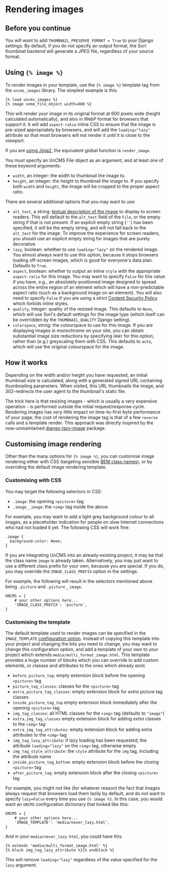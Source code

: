 # Rendering images

## Before you continue

You will want to add `THUMBNAIL_PRESERVE_FORMAT = True` to your Django settings.
By default, if you do not specify an output format, the Sorl thumbnail backend will generate a JPEG file,
regardless of your source format.

## Using `{% image %}`

To render images in your template, use the `{% image %}` template tag from the `uncms_images` library.
The simplest example is this:

```
{% load uncms_images %}
{% image some_file_object width=600 %}
```
This will render your image in its original format at 600 pixels wide (height calculated automatically),
and also in WebP format for browsers that support it.
It will add `aspect-ratio` inline CSS to ensure that the image is pre-sized appropriately by browsers,
and will add the `loading="lazy"` attribute so that most browsers will not render it until it is close to the viewport.

If you are [using Jinja2](using-jinja2.md), the equivalent global function is `render_image`.

You must specify an UnCMS File object as an argument, and at least one of these keyword arguments:

* `width`, an integer:
the width to thumbnail the image to.
* `height`, an integer:
the height to thumbnail the image to.
If you specify both `width` and `height`, the image will be cropped to the proper aspect ratio.

There are several additional options that you may want to use:

* `alt_text`, a string:
[textual description of the image](https://www.deque.com/blog/great-alt-text-introduction/) to display to screen readers.
This will default to the `alt_text` field of the `File`, or the empty string if that is not present.
If an explicit empty string (`''`) has been specified, it will be the empty string, and will not fall back to the `alt_text` for the image.
To improve the experience for screen readers, you should use an explicit empty string for images that are purely decorative.
* `lazy`, boolean:
whether to use `loading="lazy"` on the rendered image.
You almost always want to use this option,
because it stops browsers loading off-screen images,
which is good for everyone's data plan.
Defaults to `True`.
* `aspect`, boolean:
whether to output an inline `style` with the appropriate `aspect-ratio` for this image.
You may want to specify `False` for this value if you have, e.g., an absolutely-positioned image designed to spread across the entire region of an element which will have a non-predictable aspect ratio
(such as a background image on an element).
You will also need to specify `False` if you are using a strict [Content Security Policy](https://developer.mozilla.org/en-US/docs/Web/HTTP/CSP) which forbids inline styles.
* `quality`, integer:
quality of the resized image.
This defaults to `None`, which will use Sorl's default settings for the image type
(which itself can be overridden by the `THUMBNAIL_QUALITY` Django setting).
* `colorspace`, string:
the colourspace to use for this image.
If you are displaying images in monochrome on your site,
you can obtain substantial image size reductions by specifying `GRAY` for this option,
rather than (e.g.) greyscaling them with CSS.
This defaults to `auto`, which will use the original colourspace for the image.

## How it works

Depending on the width and/or height you have requested,
an initial thumbnail size is calculated, along with a generated signed URL containing thumbnailing parameters.
When visited, this URL thumbnails the image, and 302-redirects the user agent to the thumbnail's static file.

The trick here is that resizing images - which is usually a very expensive operation - is performed outside the initial request/response cycle.
Rendering images has _very little_ impact on time-to-first-byte performance of your page;
the cost of rendering the image tag is that of a few `reverse` calls and a template render.
This approach was directly inspired by the now-unmaintained [django-lazy-image](https://github.com/dan-gamble/django-lazy-image) package.

## Customising image rendering

Other than the many options for `{% image %}`,
you can customise image rendering either with CSS
(targeting sensible [BEM class names](https://getbem.com/naming/)),
or by overriding the default image rendering template.

### Customising with CSS

You may target the following selectors in CSS:

* `.image`: the opening `<picture>` tag
* `.image__image`: the `<img>` tag inside the above

For example, you may want to add a light grey background colour to all images,
as a placeholder indication for people on slow Internet connections who had not loaded it yet.
The following CSS will work fine:

```
.image {
  background-color: #eee;
}
```

If you are integrating UnCMS into an already-existing project,
it may be that the class name `image` is already taken.
Alternatively, you may just want to use a different class prefix for your own, because you are special.
If you do, you may override the `IMAGE_CLASS_PREFIX` option in the settings.

For example, the following will result in the selectors mentioned above being `.picture` and `.picture__image`.

```
UNCMS = {
    # your other options here...
    'IMAGE_CLASS_PREFIX': 'picture',
}
```

### Customising the template

The default template used to render images can be specified in the `IMAGE_TEMPLATE` [configuration option](configuration.md).
Instead of copying this template into your project and changing the bits you need to change,
you may want to change this configuration option,
and add a template of your own to your project which extends `media/multi_format_image.html`.
This template provides a huge number of blocks which you can override to add custom elements,
or classes and attributes to the ones which already exist.

* `before_picture_tag`: empty extension block before the opening `<picture>` tag
* `picture_tag_classes`: classes for the `<picture>` tag
* `extra_picture_tag_classes`: empty extension block for _extra_ picture tag classes
* `inside_picture_tag_top` empty extension block immediately after the opening `<picture>` tag
* `img_tag_classes`: all HTML classes for the `<img>` tag (defaults to `"image"`)
* `extra_img_tag_classes` empty extension block for adding _extra_ classes to the `<img>` tag
* `extra_img_tag_attributes`: empty extension block for adding extra attributes to the `<img>` tag
* `img_tag_lazy_attribute`: if lazy loading has been requested, the attribute `loading="lazy"` on the `<img>` tag, otherwise empty
* `img_tag_style_attribute`: the `style` attribute for the `img` tag, including the attribute name
* `inside_picture_tag_bottom`: empty extension block before the closing `<picture>` tag
* `after_picture_tag`: empty extension block after the closing `<picture>` tag

For example, you might not like (for whatever reason) the fact that images always request that browsers load them lazily by default,
and do not want to specify `lazy=False` every time you use `{% image %}`.
In this case, you would want an `UNCMS` configuration dictionary that looked like this:

```
UNCMS = {
    # your other options here...
    'IMAGE_TEMPLATE': 'media/never_lazy.html',
}
```

And in your `media/never_lazy.html`, you could have this:

```
{% extends 'media/multi_format_image.html' %}
{% block img_tag_lazy_attribute %}{% endblock %}
```

This will remove `loading="lazy"` regardless of the value specified for the `lazy` argument.
